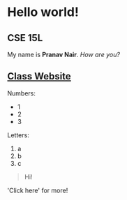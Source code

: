 # Hello world!
## CSE 15L

My name is **Pranav Nair**. *How are you?*

[Class Website](https://sites.google.com/eng.ucsd.edu/cse-15l-spring-2022/home)
---
Numbers:
* 1
* 2
* 3

Letters:
1. a
2. b
3. c
 
> Hi!

'Click here' for more!
